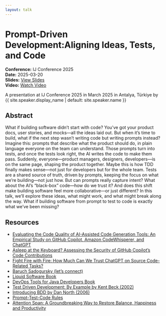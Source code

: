 ```yaml
---
layout: talk
---
```


<!-- Source: https://noti.st/jbaruch/yaBltt/prompt-driven-development-aligning-ideas-tests-and-code -->
# Prompt-Driven Development:Aligning Ideas, Tests, and Code

**Conference:** IJ Conference 2025  
**Date:** 2025-03-20  
**Slides:** [View Slides](https://drive.google.com/file/d/1fW0sliGC-a7sSADKK9LI7QICEhIkqQ9W/view)  
**Video:** [Watch Video](https://youtu.be/_k0FW9hEn9I)  

A presentation at IJ Conference 2025 in
                    March 2025 in
                    Antalya, Türkiye by 
                    {{ site.speaker.display_name | default: site.speaker.name }}

## Abstract

What if building software didn’t start with code? You’ve got your product docs, user stories, and mocks—all the ideas laid out. But when it’s time to build, what if the next step wasn’t writing code but writing prompts instead?
Imagine this: prompts that describe what the product should do, in plain language everyone on the team can understand. Those prompts turn into tests, and once the tests look right, the AI writes the code to make them pass. Suddenly, everyone—product managers, designers, developers—is on the same page, shaping the product together.
Maybe this is how TDD finally makes sense—not just for developers but for the whole team. Tests are a shared source of truth, driven by prompts, keeping the focus on what we’re building—not just how.
But can prompts really capture intent? What about the AI’s “black-box” code—how do we trust it? And does this shift make building software feel more collaborative—or just different?
In this talk, we’ll explore these ideas, what might work, and what might break along the way. What if building software from prompt to test to code is exactly what we’ve been missing?

## Resources

- [Evaluating the Code Quality of AI-Assisted Code Generation Tools: An Empirical Study on GitHub Copilot, Amazon CodeWhisperer, and ChatGPT](https://arxiv.org/abs/2304.10778)
- [Asleep at the Keyboard? Assessing the Security of GitHub Copilot’s Code Contributions](https://arxiv.org/abs/2108.09293)
- [Fight Fire with Fire: How Much Can We Trust ChatGPT on Source Code-Related Tasks?](https://arxiv.org/abs/2405.12641)
- [Baruch Sadogursky (let’s connect)](https://www.linkedin.com/in/jbaruch/)
- [Liquid Software Book](https://amzn.to/4iESF4N)
- [DevOps Tools for Java Developers Book](https://amzn.to/4iYdhVw)
- [Test Driven Development: By Example by Kent Beck (2002)](https://amzn.to/4hGo7yr)
- [Introducing BDD by Dan North (2006)](https://dannorth.net/introducing-bdd/)
- [Prompt-Test-Code Rules](https://gist.github.com/jbaruch/ec16b5eccac9b2a7afe0b122ee8ce34d)
- [Attention Span: A Groundbreaking Way to Restore Balance, Happiness and Productivity](https://amzn.to/3DNqGkA)
